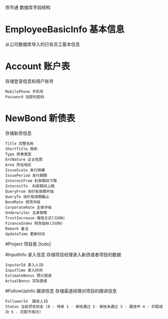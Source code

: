 债市通 数据库字段结构

# EmployeeBasicInfo 基本信息
从公司数据库导入的已有员工基本信息

# Account 账户表
存储登录信息和用户账号

	MobilePhone 手机号
	Password 加密的密码

# NewBond 新债表
存储新债信息

	Title 完整名称
	ShortTitle 简称
	Type 债券类型
	EntNature 企业性质
	Area 所在地区 
	IssueScale 发行规模
	IssuePeriod 发行期限
	InterestFrom 利率期间下限
	InterestTo  利率期间上限
	QueryFrom 询价有效期开始
	QueryTo 询价有效期截止
	BondRate 债项评级
	CorporateRate 主体评级
	Underwriter 主承销商
	TrustIncrease 增信方式(JSON)
	FinanceIndex 财务指标(JSON)
	Remark 备注
	UpdateTime 更新时间

#Project 项目表
[todo]


#InputInfo 录入信息
存储项目经理录入新债或者项目的数据

	InputerId 录入人ID
	InputTime 录入时间
	EstimateBonus 预计提成
	ActualBonus 实际提成

#FollowUpInfo 跟进信息
存储渠道经理对项目的跟进信息

	FollowerId  跟进人ID 
	Status 当前项目状态 (0 - 待审 1 - 审核通过 2- 审核未通过 3 - 跟进中 4 - 匹配成功 5 - 匹配不成功)
